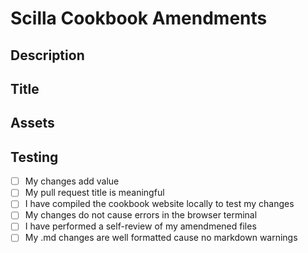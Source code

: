 # Scilla Cookbook Amendments

## Description

<!-- Please include a summary of the changes. A bulletpoint list of topics covered or pages changed will suffice.
 -->

## Title

<!-- The title of your pull request should follow the standard:

[docs] create `example` page
[docs] update `example` section
[docs] delete `example` image

[docs] create scilla dex page
[docs] update zilliqa-js call contract section
[docs] delete unused images
 -->

## Assets

<!-- Images should be `.png` and be less than 15kb in size

Images should be compressed using tinypng.com -->

## Testing

- [ ] My changes add value
- [ ] My pull request title is meaningful
- [ ] I have compiled the cookbook website locally to test my changes
- [ ] My changes do not cause errors in the browser terminal
- [ ] I have performed a self-review of my amendmened files
- [ ] My .md changes are well formatted cause no markdown warnings
